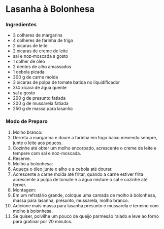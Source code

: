 # Lasanha à Bolonhesa

### Ingredientes

- 3 colheres de margarina
- 4 colheres de farinha de trigo
- 2 xícaras de leite
- 2 xícaras de creme de leite
- sal e noz-moscada a gosto
- 1 colher de óleo
- 2 dentes de alho amassados
- 1 cebola picada
- 300 g de carne moída
- 3 xícaras de polpa de tomate batida no liquidificador
- 3/4 xícara de água quente
- sal a gosto
- 200 g de presunto fatiada
- 200 g de mussarela fatiada
- 250 g de massa para lasanha

### Modo de Preparo

1. Molho branco:
2. Derreta a margarina e doure a farinha em fogo baixo mexendo sempre, junte o leite aos poucos.
3. Cozinhe até obter um molho encorpado, acrescente o creme de leite e tempere com sal e noz-moscada.
4. Reserve.
5. Molho a bolonhesa:
6. Aqueça o óleo junte o alho e a cebola até dourar.
7. Acrescente a carne moída até fritar, quando a carne estiver frita acrescente a polpa de tomate e a água misture o sal e cozinhe até ferver.
8. Montagem:
9. Em um refratário grande, coloque uma camada de molho à bolonhesa, massa para lasanha, presunto, mussarela, molho branco.
10. Adicione mais massa para lasanha presunto e mussarela e termine com molho à bolonhesa.
11. Se quiser, polvilhe um pouco de queijo parmesão ralado e leve ao forno para gratinar por 20 minutos.